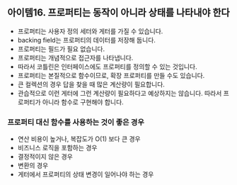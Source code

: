 ## 아이템16. 프로퍼티는 동작이 아니라 상태를 나타내야 한다
- 프로퍼티는 사용자 정의 세터와 게터를 가질 수 있습니다.
- backing field는 프로퍼티의 데이터를 저장해 둡니다.
- 프로퍼티는 필드가 필요 없습니다.
- 프로퍼티는 개념적으로 접근자를 나타냅니다.
- 따라서 코틀린은 인터페이스에도 프로퍼티를 정의할 수 있는 것입니다.
- 프로퍼티는 본질적으로 함수이므로, 확장 프로퍼티를 만들 수도 있습니다.
- 큰 컬렉션의 경우 답을 찾을 때 많은 계산량이 필요합니다.
- 관습적으로 이런 게터에 그런 계산량이 필요하다고 예상하지는 않습니다. 따라서 프로퍼티가 아니라 함수로 구현해야 합니다.

### 프로퍼티 대신 함수를 사용하는 것이 좋은 경우
- 연산 비용이 높거나, 복잡도가 O(1) 보다 큰 경우
- 비즈니스 로직을 포함하는 경우
- 결정적이지 않은 경우
- 변환의 경우
- 게터에서 프로퍼티의 상태 변경이 일어나야 하는 경우